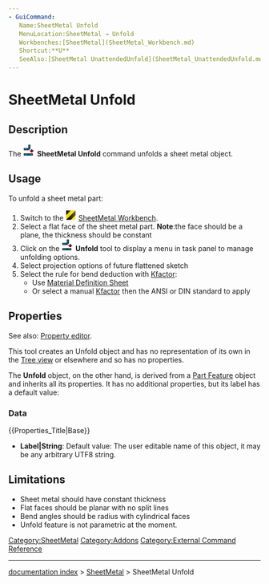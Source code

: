 ```yaml
---
- GuiCommand:
   Name:SheetMetal Unfold
   MenuLocation:SheetMetal → Unfold
   Workbenches:[SheetMetal](SheetMetal_Workbench.md)
   Shortcut:**U**
   SeeAlso:[SheetMetal UnattendedUnfold](SheetMetal_UnattendedUnfold.md)
---
```


# SheetMetal Unfold

## Description

The <img alt="" src=images/SheetMetal_Unfold.svg  style="width:24px;"> **SheetMetal Unfold** command unfolds a sheet metal object.

## Usage

To unfold a sheet metal part:

1.  Switch to the <img alt="" src=images/Sheetmetal_workbench_icon.svg  style="width:22px;"> [SheetMetal Workbench](SheetMetal_Workbench.md).
2.  Select a flat face of the sheet metal part. **Note**:the face should be a plane, the thickness should be constant
3.  Click on the <img alt="" src=images/SheetMetal_Unfold.svg  style="width:24px;"> **Unfold** tool to display a menu in task panel to manage unfolding options.
4.  Select projection options of future flattened sketch
5.  Select the rule for bend deduction with [Kfactor](https://github.com/shaise/FreeCAD_SheetMetal#terminology):
    -   Use [Material Definition Sheet](https://github.com/shaise/FreeCAD_SheetMetal#material-definition-sheet)
    -   Or select a manual [Kfactor](https://github.com/shaise/FreeCAD_SheetMetal#terminology) then the ANSI or DIN standard to apply

## Properties

See also: [Property editor](Property_editor.md).

This tool creates an Unfold object and has no representation of its own in the [Tree view](Tree_view.md) or elsewhere and so has no properties.

The **Unfold** object, on the other hand, is derived from a [Part Feature](Part_Feature.md) object and inherits all its properties. It has no additional properties, but its label has a default value:

### Data


{{Properties_Title|Base}}

-    **Label|String**: Default value: The user editable name of this object, it may be any arbitrary UTF8 string.

## Limitations

-   Sheet metal should have constant thickness
-   Flat faces should be planar with no split lines
-   Bend angles should be radius with cylindrical faces
-   Unfold feature is not parametric at the moment.






[Category:SheetMetal](Category:SheetMetal.md) [Category:Addons](Category:Addons.md) [Category:External Command Reference](Category:External_Command_Reference.md)

---
[documentation index](../README.md) > [SheetMetal](Category:SheetMetal.md) > SheetMetal Unfold
